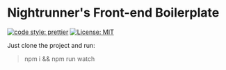 # Nightrunner's Front-end Boilerplate

[![code style: prettier](https://img.shields.io/badge/code_style-prettier-ff69b4.svg?style=flat-square)](https://github.com/prettier/prettier)
[![License: MIT](https://img.shields.io/github/license/impulse/webpack4-pug-sass-example.svg?style=flat-square)](https://opensource.org/licenses/MIT)

Just clone the project and run:
>npm i && npm run watch